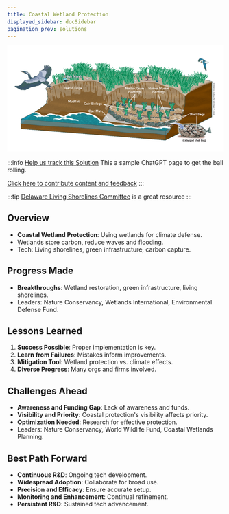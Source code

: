 ```yaml
---
title: Coastal Wetland Protection
displayed_sidebar: docSidebar
pagination_prev: solutions
---
```


![Cover Image](../static/img/living-shorelines.png)

:::info [Help us track this Solution](contribute)
This a sample ChatGPT page to get the ball rolling.

[Click here to contribute content and feedback](contribute)
:::

:::tip [Delaware Living Shorelines Committee](https://www.delawarelivingshorelines.org/) is a great resource
:::

## Overview

- **Coastal Wetland Protection**: Using wetlands for climate defense.
- Wetlands store carbon, reduce waves and flooding.
- Tech: Living shorelines, green infrastructure, carbon capture.

## Progress Made

- **Breakthroughs**: Wetland restoration, green infrastructure, living shorelines.
- Leaders: Nature Conservancy, Wetlands International, Environmental Defense Fund.

## Lessons Learned

1. **Success Possible**: Proper implementation is key.
2. **Learn from Failures**: Mistakes inform improvements.
3. **Mitigation Tool**: Wetland protection vs. climate effects.
4. **Diverse Progress**: Many orgs and firms involved.

## Challenges Ahead

- **Awareness and Funding Gap**: Lack of awareness and funds.
- **Visibility and Priority**: Coastal protection's visibility affects priority.
- **Optimization Needed**: Research for effective protection.
- Leaders: Nature Conservancy, World Wildlife Fund, Coastal Wetlands Planning.

## Best Path Forward

- **Continuous R&D**: Ongoing tech development.
- **Widespread Adoption**: Collaborate for broad use.
- **Precision and Efficacy**: Ensure accurate setup.
- **Monitoring and Enhancement**: Continual refinement.
- **Persistent R&D**: Sustained tech advancement.

